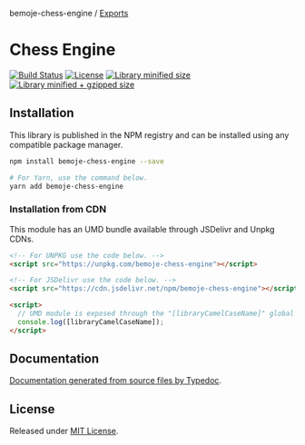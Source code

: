 bemoje-chess-engine / [Exports](modules.md)

# Chess Engine

[![Build Status](https://travis-ci.org/bemoje/chess.svg?branch=master)](https://travis-ci.org/bemoje/chess)
[![License](https://badgen.net/github/license/bemoje/chess)](./LICENSE)
[![Library minified size](https://badgen.net/bundlephobia/min/bemoje-chess-engine)](https://bundlephobia.com/result?p=bemoje-chess-engine)
[![Library minified + gzipped size](https://badgen.net/bundlephobia/minzip/bemoje-chess-engine)](https://bundlephobia.com/result?p=bemoje-chess-engine)

## Installation

This library is published in the NPM registry and can be installed using any compatible package manager.

```sh
npm install bemoje-chess-engine --save

# For Yarn, use the command below.
yarn add bemoje-chess-engine
```

### Installation from CDN

This module has an UMD bundle available through JSDelivr and Unpkg CDNs.

```html
<!-- For UNPKG use the code below. -->
<script src="https://unpkg.com/bemoje-chess-engine"></script>

<!-- For JSDelivr use the code below. -->
<script src="https://cdn.jsdelivr.net/npm/bemoje-chess-engine"></script>

<script>
  // UMD module is exposed through the "[libraryCamelCaseName]" global variable.
  console.log([libraryCamelCaseName]);
</script>
```

## Documentation

[Documentation generated from source files by Typedoc](./docs/README.md).

## License

Released under [MIT License](./LICENSE).
